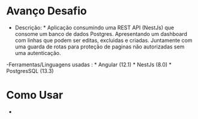 # Avanço Desafio

- Descrição:
					* Aplicação consumindo uma REST API (NestJs) que consome um banco de dados Postgres. Apresentando um dashboard com linhas que podem ser editas, excluidas e criadas. Juntamente com uma guarda de rotas para proteção de paginas não autorizadas sem uma autenticação.
					

 -Ferramentas/Linguagens usadas :
     * Angular (12.1)
     * NestJs  (8.0)
     * PostgresSQL (13.3)
					
# Como Usar

-
					
					
		
 

